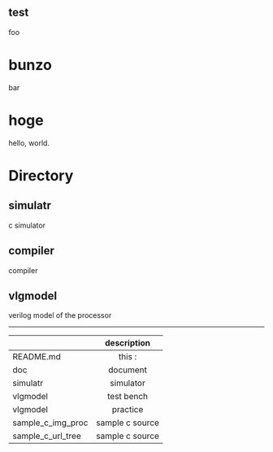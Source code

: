 ## test
foo
# bunzo
bar

# hoge
hello, world.

# Directory
## simulatr
c simulator
## compiler
compiler
## vlgmodel
verilog model of the processor



***
|  | description |
|:-----------|:------------:|
| README.md  | this      :|
| doc        | document   |
| simulatr   | simulator  |
| vlgmodel   | test bench |
| vlgmodel   | practice |
| sample_c_img_proc | sample c source |
| sample_c_url_tree | sample c source |
